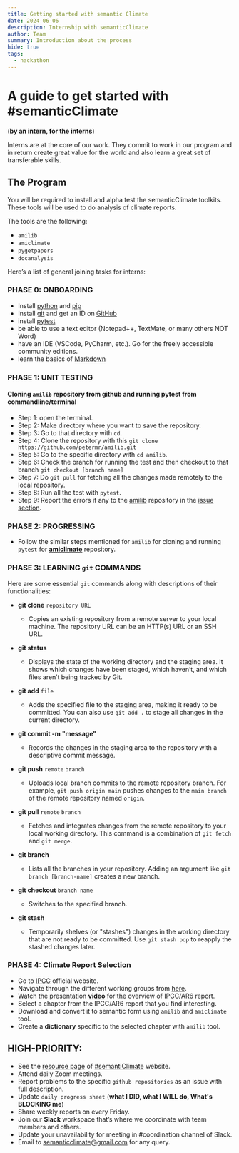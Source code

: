 ```yaml
---
title: Getting started with semantic Climate 
date: 2024-06-06
description: Internship with semanticClimate
author: Team 
summary: Introduction about the process
hide: true
tags:
  - hackathon
---
```


# **A guide to get started with #semanticClimate**

(**by an intern, for the interns**)

Interns are at the core of our work. They commit to work in our program and in return create great value for the world and also learn a great set of transferable skills.

## The Program 
You will be required to install and alpha test the semanticClimate toolkits. These tools will be used to do analysis of climate reports.

The tools are the following:

- `amilib`
- `amiclimate`
- `pygetpapers`
- `docanalysis`
  

Here’s a list of general joining tasks for interns:

### PHASE 0: ONBOARDING
* Install [python](https://swcarpentry.github.io/python-novice-inflammation/) and [pip](https://pip.pypa.io/en/stable/user_guide/)
* Install [git](https://swcarpentry.github.io/git-novice/) and get an ID on [GitHub](https://github.com/login)
* install [pytest](https://carpentries-incubator.github.io/python-testing/)
* be able to use a text editor (Notepad++, TextMate, or many others NOT Word)
* have an IDE (VSCode, PyCharm, etc.). Go for the freely accessible community editions.
* learn the basics of [Markdown](https://www.markdownguide.org/)

### PHASE 1: UNIT TESTING

#### Cloning `amilib` repository from github and running pytest from commandline/terminal

- Step 1: open the terminal.
- Step 2: Make directory where you want to save the repository. 
- Step 3: Go to that directory with `cd`.
- Step 4: Clone the repository with this `git clone https://github.com/petermr/amilib.git`
- Step 5: Go to the specific directory with `cd amilib`.
- Step 6: Check the branch for running the test and then checkout to that branch `git checkout [branch name]`
- Step 7: Do `git pull` for fetching all the changes made remotely to the local repository.
- Step 8: Run all the test with `pytest`.
- Step 9: Report the errors if any to the [amilib](https://github.com/petermr/amilib) repository in the [issue section](https://github.com/petermr/amilib/issues). 

### PHASE 2: PROGRESSING
- Follow the similar steps mentioned for `amilib` for cloning and running `pytest` for **[amiclimate](https://github.com/petermr/amiclimate)** repository.
  
### PHASE 3: LEARNING `git` COMMANDS

Here are some essential `git` commands along with descriptions of their functionalities:

- **git clone** `repository URL`
  
    - Copies an existing repository from a remote server to your local machine. The repository URL can be an HTTP(s) URL or an SSH URL.
  
- **git status**
  
    - Displays the state of the working directory and the staging area. It shows which changes have been staged, which haven’t, and which files aren’t being tracked by Git.
  
- **git add** `file`

    - Adds the specified file to the staging area, making it ready to be committed. You can also use `git add .` to stage all changes in the current directory.

- **git commit -m "message"**
  
    - Records the changes in the staging area to the repository with a descriptive commit message.

- **git push** `remote` `branch`

    - Uploads local branch commits to the remote repository branch. For example, `git push origin main` pushes changes to the `main branch` of the remote repository named `origin`.

- **git pull** `remote` `branch`

    - Fetches and integrates changes from the remote repository to your local working directory. This command is a combination of `git fetch` and `git merge`.

- **git branch**
  
    - Lists all the branches in your repository. Adding an argument like `git branch [branch-name]` creates a new branch.

- **git checkout** `branch name`

    - Switches to the specified branch. 

- **git stash**

    - Temporarily shelves (or "stashes") changes in the working directory that are not ready to be committed. Use `git stash pop` to reapply the stashed changes later.

### PHASE 4: Climate Report Selection
* Go to [IPCC](https://www.ipcc.ch/) official website.
* Navigate through the different working groups from [here](https://semanticclimate.github.io/p/en/posts/ipcc_resources/).
* Watch the presentation **[video](https://www.youtube.com/watch?v=3DDhtrAmzsc&list=PLtKHReMoCMwmmlDDTbDQx2A3oHgQXw4mT&index=1)** for the overview of IPCC/AR6 report.
* Select a chapter from the IPCC/AR6 report that you find interesting.
* Download and convert it to semantic form using `amilib` and `amiclimate` tool.
* Create a **dictionary** specific to the selected chapter with `amilib` tool.

## **HIGH-PRIORITY:**

* See the [resource page](https://semanticclimate.github.io/p/en/posts/resources/) of [#semantiClimate](https://semanticclimate.github.io/p/en/) website.
* Attend daily Zoom meetings.
* Report problems to the specific `github repositories` as an issue with full description.
* Update `daily progress sheet` (**what I DID, what I WILL do, What's BLOCKING me**)
* Share weekly reports on every Friday.
* Join our **Slack** workspace that’s where we coordinate with team members and others.
* Update your unavailability for meeting in #coordination channel of Slack.
* Email to semanticclimate@gmail.com for any query.




